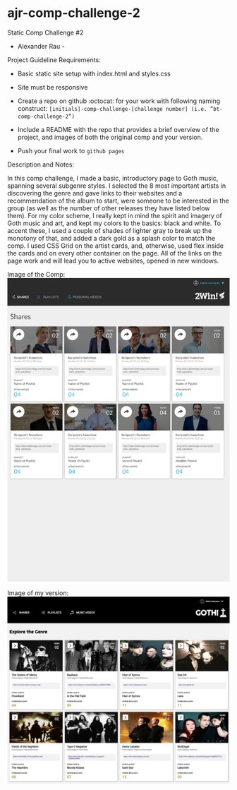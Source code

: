 # ajr-comp-challenge-2

Static Comp Challenge #2

- Alexander Rau -

Project Guideline Requirements:

- Basic static site setup with index.html and styles.css

- Site must be responsive

- Create a repo on github :octocat: for your work with following naming construct: `[initials]-comp-challenge-[challenge number] (i.e. “bt-comp-challenge-2”)`

- Include a README with the repo that provides a brief overview of the project, and images of both the original comp and your version.

- Push your final work to `github pages`

Description and Notes:

In this comp challenge, I made a basic, introductory page to Goth music, spanning several subgenre styles.  I selected the 8 most important artists in discovering the genre and gave links to their websites and a recommendation of the album to start, were someone to be interested in the group (as well as the number of other releases they have listed below them).  For my color scheme, I really kept in mind the spirit and imagery of Goth music and art, and kept my colors to the basics: black and white.  To accent these, I used a couple of shades of lighter gray to break up the monotony of that, and added a dark gold as a splash color to match the comp.  I used CSS Grid on the artist cards, and, otherwise, used flex inside the cards and on every other container on the page.  All of the links on the page work and will lead you to active websites, opened in new windows.

Image of the Comp: ![alt text](https://raw.githubusercontent.com/raualex/ajr-comp-challenge-2/Add-images/Images/static-comp-challenge-2.jpg)

Image of my version: ![alt text](https://raw.githubusercontent.com/raualex/ajr-comp-challenge-2/Begin-media-queries/Images/static-comp-2-finished.png)
